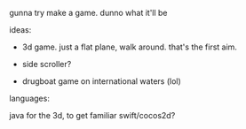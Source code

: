 gunna try make a game. dunno what it'll be

ideas:

* 3d game. just a flat plane, walk around. that's the first aim.

* side scroller?

* drugboat game on international waters (lol)

languages:

java for the 3d, to get familiar
swift/cocos2d?
